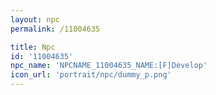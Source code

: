 ```yaml
---
layout: npc
permalink: /11004635

title: Npc
id: '11004635'
npc_name: 'NPCNAME_11004635_NAME:[F]Develop'
icon_url: 'portrait/npc/dummy_p.png'
---
```

